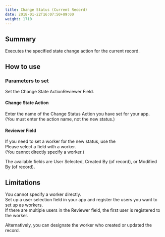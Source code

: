 ```yaml
---
title: Change Status (Current Record)
date: 2018-01-22T16:07:50+09:00
weight: 1710
---
```

## Summary

Executes the specified state change action for the current record.

## How to use

### Parameters to set

Set the Change State ActionReviewer Field.

#### Change State Action

Enter the name of the Change Status Action you have set for your app.  
(You must enter the action name, not the new status.)

#### Reviewer Field

If you need to set a worker for the new status, use the  
Please select a field with a worker.  
(You cannot directly specify a worker.)

The available fields are User Selected, Created By (of record), or Modified By (of record).

## Limitations

You cannot specify a worker directly.  
Set up a user selection field in your app and register the users you want to set up as workers.  
If there are multiple users in the Reviewer field, the first user is registered to the worker.

Alternatively, you can designate the worker who created or updated the record.
